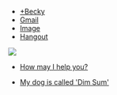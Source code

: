 
<ul>
<li><a href="#name">+Becky</a></li>
<li><a href="#gmail">Gmail</a></li>
<li><a href="#image">Image</a></li>
<li><a href="#hangout">Hangout</a></li>
</ul>


<img src="http://www.droid-life.com/wp-content/uploads/2014/01/google-logo-new-flat.jpg" />

<ul>
<li><a href="title.asp">How may I help you?</a></li>
</ul>

<ul>
<li><a href="title.asp">My dog is called 'Dim Sum'</a></li>
</ul>

